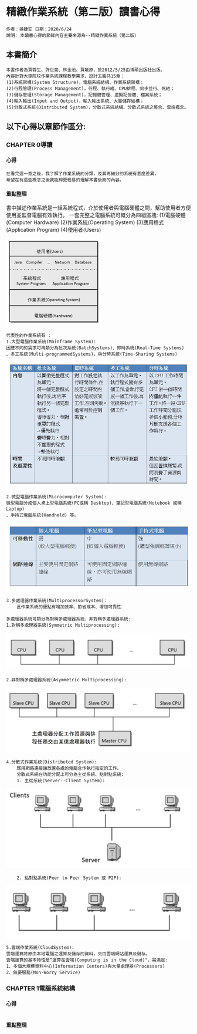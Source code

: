 # 精緻作業系統（第二版）讀書心得
```
作者：吳婕安 日期：2020/6/24
說明: 本讀書心得的節錄內容主要來源為--精緻作業系統（第二版）
```

## 本書簡介
````
本書作者為賈蓉生、許世豪、林金池、賈敏原，於2012/5/25由博碩出版社出版。
內容針對大專院校作業系統課程教學需求，設計五篇共15章： 
(1)系統架構(System Structure)，電腦系統結構、作業系統架構；
(2)行程管理(Process Management)，行程、執行緒、CPU排程、同步並行、死結； 
(3)儲存管理(Storage Management)，記憶體管理、虛擬記憶體、檔案系統；
(4)輸入輸出(Input and Output)，輸入輸出系統、大量儲存結構； 
(5)分散式系統(Distributed System)，分散式系統結構、分散式系統之整合、雲端概念。
````
## 以下心得以章節作區分:
### CHAPTER 0導讀
#### 心得
````
在看完這一章之後，我了解了作業系統的分類，及其再細分的系統有甚麼差異，
希望在有這些概念之後我能夠更輕易的理解本書後面的內容。
````
#### 重點整理

書中描述作業系統是一組系統程式，介於使用者與電腦硬體之間，幫助使用者方便使用並監督電腦有效執行。
一套完整之電腦系統可概分為四組區塊:
(1)電腦硬體(Computer Hardware)
(2)作業系統(Operating System)
(3)應用程式(Application Program)
(4)使用者(Users)

![](https://github.com/ja1223/sp108b/blob/master/final%20report/pictures/0-1.jpg) 
````
代表性的作業系統有 : 
1.大型電腦作業系統(Mainframe System):
因應不同的需求可再類分為批次系統(BatchSystems)、即時系統(Real-Time Systems) 
、多工系統(Multi-programmedSystems)，與分時系統(Time-Sharing Systems)
````
![]( https://github.com/ja1223/sp108b/blob/master/final%20report/pictures/0-2.jpg)
````
2.微型電腦作業系統(Microcomputer System): 
微型電腦分成個人桌上型電腦系統(PC或稱 Desktop)、筆記型電腦系統(Notebook 或稱Laptop) 
、手持式電腦系統(Handheld) 等。
````
![]( https://github.com/ja1223/sp108b/blob/master/final%20report/pictures/0-3.jpg)
````
3.多處理器作業系統(MultiprocessorSystem): 
	此作業系統的優點有增加效率、節省成本、增加可靠性

多處理器系統可類分為對稱多處理器系統、非對稱多處理器系統:
1.對稱多處理器系統(Symmetric Multiprocessing):
````
![]( https://github.com/ja1223/sp108b/blob/master/final%20report/pictures/0-4.jpg)
````
2.非對稱多處理器系統(Asymmetric Multiprocessing): 
````
![]( https://github.com/ja1223/sp108b/blob/master/final%20report/pictures/0-5.jpg)
````
4.分散式作業系統(Distributed System): 
	應用網路連接讓放置各處的電腦合作執行指定的工作。
	分散式系統在功能分配上可分為主從系統、點對點系統:
	1. 主從系統(Server--Client System):
````
![]( https://github.com/ja1223/sp108b/blob/master/final%20report/pictures/0-6.jpg)
````
	2. 點對點系統(Peer to Peer System 或 P2P):
````
![]( https://github.com/ja1223/sp108b/blob/master/final%20report/pictures/0-7.jpg)
````
5.雲端作業系統(CloudSystem):
雲端運算將原由本地電腦之運算及儲存的資料，交由雲端網站運算及儲存。
雲端運算的基本特性是“運算在雲端(Computing is in the Cloud)"，需滿足:
1、多個大規模資料中心(Information Centers)與大量處理器(Processers)
2、無憂服務(Non-Worry Service)
````

### CHAPTER 1電腦系統結構
#### 心得
````

````
#### 重點整理
````

````
